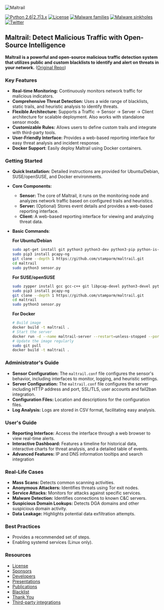 ![Maltrail](https://i.imgur.com/3xjInOD.png)

[![Python 2.6|2.7|3.x](https://img.shields.io/badge/python-2.6|2.7|3.x-yellow.svg)](https://www.python.org/) [![License](https://img.shields.io/badge/license-MIT-red.svg)](https://github.com/stamparm/maltrail#license) [![Malware families](https://img.shields.io/badge/malware_families-1494-orange.svg)](https://github.com/stamparm/maltrail/tree/master/trails/static/malware) [![Malware sinkholes](https://img.shields.io/badge/malware_sinkholes-1354-green.svg)](https://github.com/stamparm/maltrail/tree/master/trails/static/malware) [![Twitter](https://img.shields.io/badge/twitter-@maltrail-blue.svg)](https://twitter.com/maltrail)

## Maltrail: Detect Malicious Traffic with Open-Source Intelligence

**Maltrail is a powerful and open-source malicious traffic detection system that utilizes public and custom blacklists to identify and alert on threats in your network.**  ([Original Repo](https://github.com/stamparm/maltrail))

### Key Features

*   **Real-time Monitoring:** Continuously monitors network traffic for malicious indicators.
*   **Comprehensive Threat Detection:** Uses a wide range of blacklists, static trails, and heuristic analysis to identify threats.
*   **Flexible Architecture:**  Supports a Traffic -> Sensor -> Server -> Client architecture for scalable deployment.  Also works with standalone sensor mode.
*   **Customizable Rules:** Allows users to define custom trails and integrate with third-party tools.
*   **User-Friendly Interface:** Provides a web-based reporting interface for easy threat analysis and incident response.
*   **Docker Support**: Easily deploy Maltrail using Docker containers.

### Getting Started

*   **Quick Installation:** Detailed instructions are provided for Ubuntu/Debian, SUSE/openSUSE, and Docker environments.

*   **Core Components:**
    *   **Sensor:**  The core of Maltrail, it runs on the monitoring node and analyzes network traffic based on configured trails and heuristics.
    *   **Server:**  (Optional) Stores event details and provides a web-based reporting interface.
    *   **Client:**  A web-based reporting interface for viewing and analyzing threat data.

*   **Basic Commands**:

    **For Ubuntu/Debian**

    ```sh
    sudo apt-get install git python3 python3-dev python3-pip python-is-python3 libpcap-dev build-essential procps schedtool
    sudo pip3 install pcapy-ng
    git clone --depth 1 https://github.com/stamparm/maltrail.git
    cd maltrail
    sudo python3 sensor.py
    ```

    **For SUSE/openSUSE**

    ```sh
    sudo zypper install gcc gcc-c++ git libpcap-devel python3-devel python3-pip procps schedtool
    sudo pip3 install pcapy-ng
    git clone --depth 1 https://github.com/stamparm/maltrail.git
    cd maltrail
    sudo python3 sensor.py
    ```

    **For Docker**
    ```sh
    # Build image
    docker build -t maltrail .
    # Start the server
    docker run -d --name maltrail-server --restart=unless-stopped --port 8338:8338/tcp --port 8337:8337/udp -v /etc/maltrail.conf:/opt/maltrail/maltrail.conf:ro maltrail
    # Update the image regularly
    sudo git pull
    docker build -t maltrail .
    ```
### Administrator's Guide

*   **Sensor Configuration:** The `maltrail.conf` file configures the sensor's behavior, including interfaces to monitor, logging, and heuristic settings.
*   **Server Configuration:** The `maltrail.conf` file configures the server including  HTTP address and port, SSL/TLS, user accounts and fail2ban integration.
*   **Configuration Files:** Location and descriptions for the configuration files.
*   **Log Analysis:**  Logs are stored in CSV format,  facilitating easy analysis.

### User's Guide

*   **Reporting Interface:**  Access the interface through a web browser to view real-time alerts.
*   **Interactive Dashboard:** Features a timeline for historical data, interactive charts for threat analysis, and a detailed table of events.
*   **Advanced Features:** IP and DNS information tooltips and search integration
### Real-Life Cases

*   **Mass Scans:** Detects common scanning activities.
*   **Anonymous Attackers:** Identifies threats using Tor exit nodes.
*   **Service Attacks:** Monitors for attacks against specific services.
*   **Malware Detection:**  Identifies connections to known C&C servers.
*   **Suspicious Domain Lookups:**  Detects DGA domains and other suspicious domain activity.
*   **Data Leakage:**  Highlights potential data exfiltration attempts.

### Best Practices

*   Provides a recommended set of steps.
*   Enabling systemd services (Linux only).

### Resources

*   [License](https://github.com/stamparm/maltrail/blob/master/LICENSE)
*   [Sponsors](https://github.com/stamparm/maltrail#sponsors)
*   [Developers](https://github.com/stamparm/maltrail#developers)
*   [Presentations](https://github.com/stamparm/maltrail#presentations)
*   [Publications](https://github.com/stamparm/maltrail#publications)
*   [Blacklist](https://github.com/stamparm/aux/blob/master/maltrail-malware-domains.txt)
*   [Thank You](https://github.com/stamparm/maltrail#thank-you)
*   [Third-party integrations](https://github.com/stamparm/maltrail#third-party-integrations)